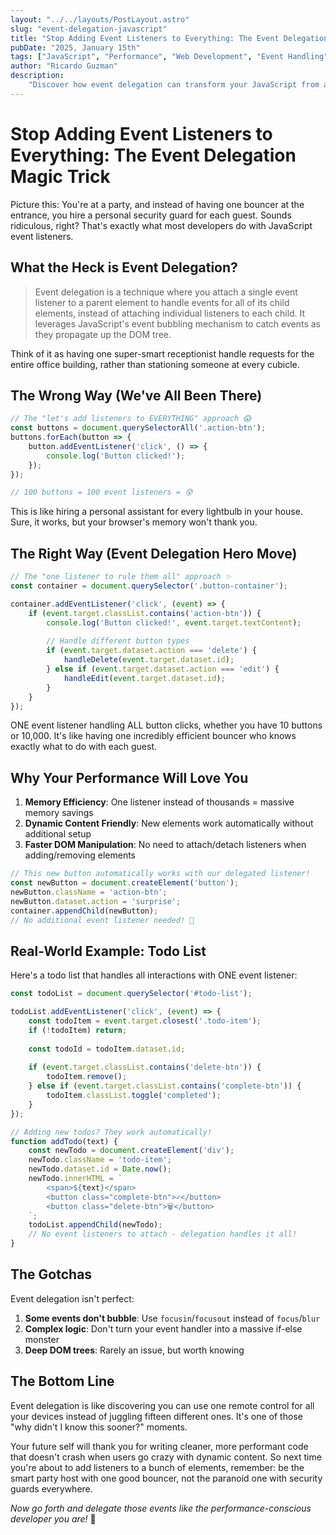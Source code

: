 ```yaml
---
layout: "../../layouts/PostLayout.astro"
slug: "event-delegation-javascript"
title: "Stop Adding Event Listeners to Everything: The Event Delegation Magic Trick"
pubDate: "2025, January 15th"
tags: ["JavaScript", "Performance", "Web Development", "Event Handling"]
author: "Ricardo Guzman"
description:
    "Discover how event delegation can transform your JavaScript from a memory-hogging monster into a lean, mean, performance machine. Learn the one weird trick that makes your code faster and your future self happier."
---
```


# Stop Adding Event Listeners to Everything: The Event Delegation Magic Trick

Picture this: You're at a party, and instead of having one bouncer at the entrance, you hire a personal security guard for each guest. Sounds ridiculous, right? That's exactly what most developers do with JavaScript event listeners.

## What the Heck is Event Delegation?

> Event delegation is a technique where you attach a single event listener to a parent element to handle events for all of its child elements, instead of attaching individual listeners to each child. It leverages JavaScript's event bubbling mechanism to catch events as they propagate up the DOM tree.

Think of it as having one super-smart receptionist handle requests for the entire office building, rather than stationing someone at every cubicle.

## The Wrong Way (We've All Been There)

```javascript
// The "let's add listeners to EVERYTHING" approach 😱
const buttons = document.querySelectorAll('.action-btn');
buttons.forEach(button => {
    button.addEventListener('click', () => {
        console.log('Button clicked!');
    });
});

// 100 buttons = 100 event listeners = 😰
```

This is like hiring a personal assistant for every lightbulb in your house. Sure, it works, but your browser's memory won't thank you.

## The Right Way (Event Delegation Hero Move)

```javascript
// The "one listener to rule them all" approach ✨
const container = document.querySelector('.button-container');

container.addEventListener('click', (event) => {
    if (event.target.classList.contains('action-btn')) {
        console.log('Button clicked!', event.target.textContent);
        
        // Handle different button types
        if (event.target.dataset.action === 'delete') {
            handleDelete(event.target.dataset.id);
        } else if (event.target.dataset.action === 'edit') {
            handleEdit(event.target.dataset.id);
        }
    }
});
```

ONE event listener handling ALL button clicks, whether you have 10 buttons or 10,000. It's like having one incredibly efficient bouncer who knows exactly what to do with each guest.

## Why Your Performance Will Love You

1. **Memory Efficiency**: One listener instead of thousands = massive memory savings
2. **Dynamic Content Friendly**: New elements work automatically without additional setup
3. **Faster DOM Manipulation**: No need to attach/detach listeners when adding/removing elements

```javascript
// This new button automatically works with our delegated listener!
const newButton = document.createElement('button');
newButton.className = 'action-btn';
newButton.dataset.action = 'surprise';
container.appendChild(newButton);
// No additional event listener needed! 🎉
```

## Real-World Example: Todo List

Here's a todo list that handles all interactions with ONE event listener:

```javascript
const todoList = document.querySelector('#todo-list');

todoList.addEventListener('click', (event) => {
    const todoItem = event.target.closest('.todo-item');
    if (!todoItem) return;
    
    const todoId = todoItem.dataset.id;
    
    if (event.target.classList.contains('delete-btn')) {
        todoItem.remove();
    } else if (event.target.classList.contains('complete-btn')) {
        todoItem.classList.toggle('completed');
    }
});

// Adding new todos? They work automatically!
function addTodo(text) {
    const newTodo = document.createElement('div');
    newTodo.className = 'todo-item';
    newTodo.dataset.id = Date.now();
    newTodo.innerHTML = `
        <span>${text}</span>
        <button class="complete-btn">✓</button>
        <button class="delete-btn">🗑️</button>
    `;
    todoList.appendChild(newTodo);
    // No event listeners to attach - delegation handles it all!
}
```

## The Gotchas

Event delegation isn't perfect:

1. **Some events don't bubble**: Use `focusin`/`focusout` instead of `focus`/`blur`
2. **Complex logic**: Don't turn your event handler into a massive if-else monster
3. **Deep DOM trees**: Rarely an issue, but worth knowing

## The Bottom Line

Event delegation is like discovering you can use one remote control for all your devices instead of juggling fifteen different ones. It's one of those "why didn't I know this sooner?" moments.

Your future self will thank you for writing cleaner, more performant code that doesn't crash when users go crazy with dynamic content. So next time you're about to add listeners to a bunch of elements, remember: be the smart party host with one good bouncer, not the paranoid one with security guards everywhere.

*Now go forth and delegate those events like the performance-conscious developer you are!* 🚀
